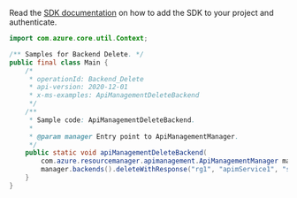 Read the [SDK documentation](https://github.com/Azure/azure-sdk-for-java/blob/azure-resourcemanager-apimanagement_1.0.0-beta.2/sdk/apimanagement/azure-resourcemanager-apimanagement/README.md) on how to add the SDK to your project and authenticate.

```java
import com.azure.core.util.Context;

/** Samples for Backend Delete. */
public final class Main {
    /*
     * operationId: Backend_Delete
     * api-version: 2020-12-01
     * x-ms-examples: ApiManagementDeleteBackend
     */
    /**
     * Sample code: ApiManagementDeleteBackend.
     *
     * @param manager Entry point to ApiManagementManager.
     */
    public static void apiManagementDeleteBackend(
        com.azure.resourcemanager.apimanagement.ApiManagementManager manager) {
        manager.backends().deleteWithResponse("rg1", "apimService1", "sfbackend", "*", Context.NONE);
    }
}
```
